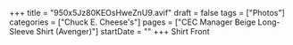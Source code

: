 +++
title = "950x5Jz80KEOsHweZnU9.avif"
draft = false
tags = ["Photos"]
categories = ["Chuck E. Cheese's"]
pages = ["CEC Manager Beige Long-Sleeve Shirt (Avenger)"]
startDate = ""
+++
Shirt Front
